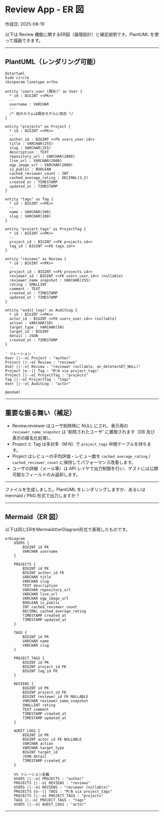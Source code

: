 # Review App - ER 図

作成日: 2025-08-19

以下は Review 機能に関するER図（論理設計）と補足説明です。PlantUML を使って描画できます。

---

## PlantUML（レンダリング可能）

```plantuml
@startuml
hide circle
skinparam linetype ortho

entity "users_user (既存)" as User {
  * id : BIGINT <<PK>>
  --
  username : VARCHAR
  --
  /* 他のカラムは既存モデルに依存 */
}

entity "projects" as Project {
  * id : BIGINT <<PK>>
  --
  author_id : BIGINT <<FK users_user.id>>
  title : VARCHAR(255)
  slug : VARCHAR(255)
  description : TEXT
  repository_url : VARCHAR(2000)
  live_url : VARCHAR(2000)
  ogp_image_url : VARCHAR(2000)
  is_public : BOOLEAN
  cached_reviewer_count : INT
  cached_average_rating : DECIMAL(3,2)
  created_at : TIMESTAMP
  updated_at : TIMESTAMP
}

entity "tags" as Tag {
  * id : BIGINT <<PK>>
  --
  name : VARCHAR(100)
  slug : VARCHAR(100)
}

entity "project_tags" as ProjectTag {
  * id : BIGINT <<PK>>
  --
  project_id : BIGINT <<FK projects.id>>
  tag_id : BIGINT <<FK tags.id>>
}

entity "reviews" as Review {
  * id : BIGINT <<PK>>
  --
  project_id : BIGINT <<FK projects.id>>
  reviewer_id : BIGINT <<FK users_user.id>> (nullable)
  reviewer_name_snapshot : VARCHAR(255)
  rating : SMALLINT
  comment : TEXT
  created_at : TIMESTAMP
  updated_at : TIMESTAMP
}

entity "audit_logs" as AuditLog {
  * id : BIGINT <<PK>>
  actor_id : BIGINT <<FK users_user.id>> (nullable)
  action : VARCHAR(50)
  target_type : VARCHAR(50)
  target_id : BIGINT
  detail : JSON
  created_at : TIMESTAMP
}

' リレーション '
User ||--o{ Project : "author"
Project ||--o{ Review : "reviews"
User ||--o{ Review : "reviewer (nullable, on_delete=SET_NULL)"
Project }o--|| Tag : "M:N via project_tags"
Project ||--o{ ProjectTag : "projects"
Tag ||--o{ ProjectTag : "tags"
User ||--o{ AuditLog : "actor"

@enduml
```

---

## 重要な振る舞い（補足）
- Review.reviewer はユーザ削除時に NULL にされ、表示用の `reviewer_name_snapshot` は '削除されたユーザ' に置換されます（DB 及び表示の匿名化処理）。
- Project と Tag は多対多（M:N）で `project_tags` 中間テーブルを持ちます。
- Project はレビューの平均評価・レビュー数を `cached_average_rating` / `cached_reviewer_count` に保持してパフォーマンス改善します。
- ユーザの詳細（メール等）は API レイヤで出力制御を行い、ゲストには公開可能なフィールドのみ返却します。

---

ファイルを生成しました。PlantUML をレンダリングしますか、あるいは mermaid / PNG 形式で出力しますか？

---

## Mermaid（ER 図）
以下は同じERをMermaidのerDiagram形式で表現したものです。

```mermaid
erDiagram
    USERS {
        BIGINT id PK
        VARCHAR username
    }

    PROJECTS {
        BIGINT id PK
        BIGINT author_id FK
        VARCHAR title
        VARCHAR slug
        TEXT description
        VARCHAR repository_url
        VARCHAR live_url
        VARCHAR ogp_image_url
        BOOLEAN is_public
        INT cached_reviewer_count
        DECIMAL cached_average_rating
        TIMESTAMP created_at
        TIMESTAMP updated_at
    }

    TAGS {
        BIGINT id PK
        VARCHAR name
        VARCHAR slug
    }

    PROJECT_TAGS {
        BIGINT id PK
        BIGINT project_id FK
        BIGINT tag_id FK
    }

    REVIEWS {
        BIGINT id PK
        BIGINT project_id FK
        BIGINT reviewer_id FK NULLABLE
        VARCHAR reviewer_name_snapshot
        SMALLINT rating
        TEXT comment
        TIMESTAMP created_at
        TIMESTAMP updated_at
    }

    AUDIT_LOGS {
        BIGINT id PK
        BIGINT actor_id FK NULLABLE
        VARCHAR action
        VARCHAR target_type
        BIGINT target_id
        JSON detail
        TIMESTAMP created_at
    }

    %% リレーション定義
    USERS ||--o{ PROJECTS : "author"
    PROJECTS ||--o{ REVIEWS : "reviews"
    USERS ||--o{ REVIEWS : "reviewer (nullable)"
    PROJECTS }o--|| TAGS : "M:N via project_tags"
    PROJECTS ||--o{ PROJECT_TAGS : "projects"
    TAGS ||--o{ PROJECT_TAGS : "tags"
    USERS ||--o{ AUDIT_LOGS : "actor"
```

---
